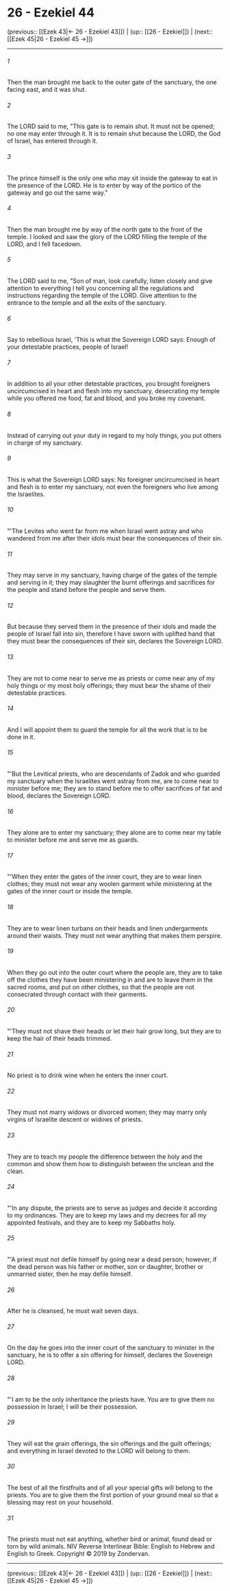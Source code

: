 # 26 - Ezekiel 44

(previous:: [[Ezek 43|← 26 - Ezekiel 43]]) | (up:: [[26 - Ezekiel]]) | (next:: [[Ezek 45|26 - Ezekiel 45 →]])

***


###### 1 
Then the man brought me back to the outer gate of the sanctuary, the one facing east, and it was shut. 

###### 2 
The LORD said to me, "This gate is to remain shut. It must not be opened; no one may enter through it. It is to remain shut because the LORD, the God of Israel, has entered through it. 

###### 3 
The prince himself is the only one who may sit inside the gateway to eat in the presence of the LORD. He is to enter by way of the portico of the gateway and go out the same way." 

###### 4 
Then the man brought me by way of the north gate to the front of the temple. I looked and saw the glory of the LORD filling the temple of the LORD, and I fell facedown. 

###### 5 
The LORD said to me, "Son of man, look carefully, listen closely and give attention to everything I tell you concerning all the regulations and instructions regarding the temple of the LORD. Give attention to the entrance to the temple and all the exits of the sanctuary. 

###### 6 
Say to rebellious Israel, 'This is what the Sovereign LORD says: Enough of your detestable practices, people of Israel! 

###### 7 
In addition to all your other detestable practices, you brought foreigners uncircumcised in heart and flesh into my sanctuary, desecrating my temple while you offered me food, fat and blood, and you broke my covenant. 

###### 8 
Instead of carrying out your duty in regard to my holy things, you put others in charge of my sanctuary. 

###### 9 
This is what the Sovereign LORD says: No foreigner uncircumcised in heart and flesh is to enter my sanctuary, not even the foreigners who live among the Israelites. 

###### 10 
"'The Levites who went far from me when Israel went astray and who wandered from me after their idols must bear the consequences of their sin. 

###### 11 
They may serve in my sanctuary, having charge of the gates of the temple and serving in it; they may slaughter the burnt offerings and sacrifices for the people and stand before the people and serve them. 

###### 12 
But because they served them in the presence of their idols and made the people of Israel fall into sin, therefore I have sworn with uplifted hand that they must bear the consequences of their sin, declares the Sovereign LORD. 

###### 13 
They are not to come near to serve me as priests or come near any of my holy things or my most holy offerings; they must bear the shame of their detestable practices. 

###### 14 
And I will appoint them to guard the temple for all the work that is to be done in it. 

###### 15 
"'But the Levitical priests, who are descendants of Zadok and who guarded my sanctuary when the Israelites went astray from me, are to come near to minister before me; they are to stand before me to offer sacrifices of fat and blood, declares the Sovereign LORD. 

###### 16 
They alone are to enter my sanctuary; they alone are to come near my table to minister before me and serve me as guards. 

###### 17 
"'When they enter the gates of the inner court, they are to wear linen clothes; they must not wear any woolen garment while ministering at the gates of the inner court or inside the temple. 

###### 18 
They are to wear linen turbans on their heads and linen undergarments around their waists. They must not wear anything that makes them perspire. 

###### 19 
When they go out into the outer court where the people are, they are to take off the clothes they have been ministering in and are to leave them in the sacred rooms, and put on other clothes, so that the people are not consecrated through contact with their garments. 

###### 20 
"'They must not shave their heads or let their hair grow long, but they are to keep the hair of their heads trimmed. 

###### 21 
No priest is to drink wine when he enters the inner court. 

###### 22 
They must not marry widows or divorced women; they may marry only virgins of Israelite descent or widows of priests. 

###### 23 
They are to teach my people the difference between the holy and the common and show them how to distinguish between the unclean and the clean. 

###### 24 
"'In any dispute, the priests are to serve as judges and decide it according to my ordinances. They are to keep my laws and my decrees for all my appointed festivals, and they are to keep my Sabbaths holy. 

###### 25 
"'A priest must not defile himself by going near a dead person; however, if the dead person was his father or mother, son or daughter, brother or unmarried sister, then he may defile himself. 

###### 26 
After he is cleansed, he must wait seven days. 

###### 27 
On the day he goes into the inner court of the sanctuary to minister in the sanctuary, he is to offer a sin offering for himself, declares the Sovereign LORD. 

###### 28 
"'I am to be the only inheritance the priests have. You are to give them no possession in Israel; I will be their possession. 

###### 29 
They will eat the grain offerings, the sin offerings and the guilt offerings; and everything in Israel devoted to the LORD will belong to them. 

###### 30 
The best of all the firstfruits and of all your special gifts will belong to the priests. You are to give them the first portion of your ground meal so that a blessing may rest on your household. 

###### 31 
The priests must not eat anything, whether bird or animal, found dead or torn by wild animals. NIV Reverse Interlinear Bible: English to Hebrew and English to Greek. Copyright © 2019 by Zondervan.

***

(previous:: [[Ezek 43|← 26 - Ezekiel 43]]) | (up:: [[26 - Ezekiel]]) | (next:: [[Ezek 45|26 - Ezekiel 45 →]])
